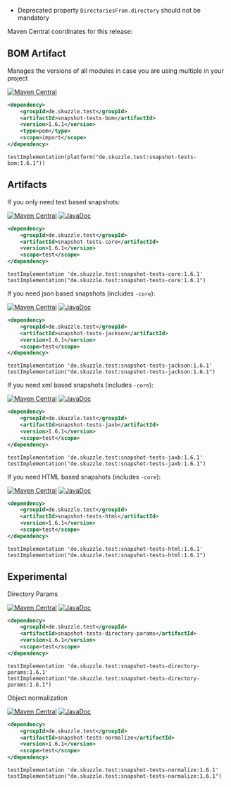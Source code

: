 * Deprecated property `DirectoriesFrom.directory` should not be mandatory


Maven Central coordinates for this release:

## BOM Artifact
Manages the versions of all modules in case you are using multiple in your project

[![Maven Central](https://img.shields.io/static/v1?label=MavenCentral&message=1.6.1&color=blue)](https://search.maven.org/artifact/de.skuzzle.test/snapshot-tests-bom/1.6.1/jar)

```xml
<dependency>
    <groupId>de.skuzzle.test</groupId>
    <artifactId>snapshot-tests-bom</artifactId>
    <version>1.6.1</version>
    <type>pom</type>
    <scope>import</scope>
</dependency>
```

```
testImplementation(platform("de.skuzzle.test:snapshot-tests-bom:1.6.1"))
```

## Artifacts
If you only need text based snapshots:

[![Maven Central](https://img.shields.io/static/v1?label=MavenCentral&message=1.6.1&color=blue)](https://search.maven.org/artifact/de.skuzzle.test/snapshot-tests-core/1.6.1/jar) [![JavaDoc](https://img.shields.io/static/v1?label=JavaDoc&message=1.6.1&color=orange)](http://www.javadoc.io/doc/de.skuzzle.test/snapshot-tests-core/1.6.1)

```xml
<dependency>
    <groupId>de.skuzzle.test</groupId>
    <artifactId>snapshot-tests-core</artifactId>
    <version>1.6.1</version>
    <scope>test</scope>
</dependency>
```

```
testImplementation 'de.skuzzle.test:snapshot-tests-core:1.6.1'
testImplementation("de.skuzzle.test:snapshot-tests-core:1.6.1")
```

If you need json based snapshots (includes `-core`):

[![Maven Central](https://img.shields.io/static/v1?label=MavenCentral&message=1.6.1&color=blue)](https://search.maven.org/artifact/de.skuzzle.test/snapshot-tests-jackson/1.6.1/jar) [![JavaDoc](https://img.shields.io/static/v1?label=JavaDoc&message=1.6.1&color=orange)](http://www.javadoc.io/doc/de.skuzzle.test/snapshot-tests-jackson/1.6.1)

```xml
<dependency>
    <groupId>de.skuzzle.test</groupId>
    <artifactId>snapshot-tests-jackson</artifactId>
    <version>1.6.1</version>
    <scope>test</scope>
</dependency>
```

```
testImplementation 'de.skuzzle.test:snapshot-tests-jackson:1.6.1'
testImplementation("de.skuzzle.test:snapshot-tests-jackson:1.6.1")
```

If you need xml based snapshots (includes `-core`):

[![Maven Central](https://img.shields.io/static/v1?label=MavenCentral&message=1.6.1&color=blue)](https://search.maven.org/artifact/de.skuzzle.test/snapshot-tests-jaxb/1.6.1/jar) [![JavaDoc](https://img.shields.io/static/v1?label=JavaDoc&message=1.6.1&color=orange)](http://www.javadoc.io/doc/de.skuzzle.test/snapshot-tests-jaxb/1.6.1)

```xml
<dependency>
    <groupId>de.skuzzle.test</groupId>
    <artifactId>snapshot-tests-jaxb</artifactId>
    <version>1.6.1</version>
    <scope>test</scope>
</dependency>
```

```
testImplementation 'de.skuzzle.test:snapshot-tests-jaxb:1.6.1'
testImplementation("de.skuzzle.test:snapshot-tests-jaxb:1.6.1")
```

If you need HTML based snapshots (includes `-core`):

[![Maven Central](https://img.shields.io/static/v1?label=MavenCentral&message=1.6.1&color=blue)](https://search.maven.org/artifact/de.skuzzle.test/snapshot-tests-html/1.6.1/jar) [![JavaDoc](https://img.shields.io/static/v1?label=JavaDoc&message=1.6.1&color=orange)](http://www.javadoc.io/doc/de.skuzzle.test/snapshot-tests-html/1.6.1)

```xml
<dependency>
    <groupId>de.skuzzle.test</groupId>
    <artifactId>snapshot-tests-html</artifactId>
    <version>1.6.1</version>
    <scope>test</scope>
</dependency>
```

```
testImplementation 'de.skuzzle.test:snapshot-tests-html:1.6.1'
testImplementation("de.skuzzle.test:snapshot-tests-html:1.6.1")
```

## Experimental
Directory Params

[![Maven Central](https://img.shields.io/static/v1?label=MavenCentral&message=1.6.1&color=blue)](https://search.maven.org/artifact/de.skuzzle.test/snapshot-tests-directory-params/1.6.1/jar) [![JavaDoc](https://img.shields.io/static/v1?label=JavaDoc&message=1.6.1&color=orange)](http://www.javadoc.io/doc/de.skuzzle.test/snapshot-tests-directory-params/1.6.1)

```xml
<dependency>
    <groupId>de.skuzzle.test</groupId>
    <artifactId>snapshot-tests-directory-params</artifactId>
    <version>1.6.1</version>
    <scope>test</scope>
</dependency>
```

```
testImplementation 'de.skuzzle.test:snapshot-tests-directory-params:1.6.1'
testImplementation("de.skuzzle.test:snapshot-tests-directory-params:1.6.1")
```

Object normalization

[![Maven Central](https://img.shields.io/static/v1?label=MavenCentral&message=1.6.1&color=blue)](https://search.maven.org/artifact/de.skuzzle.test/snapshot-tests-normalize/1.6.1/jar) [![JavaDoc](https://img.shields.io/static/v1?label=JavaDoc&message=1.6.1&color=orange)](http://www.javadoc.io/doc/de.skuzzle.test/snapshot-tests-normalize/1.6.1)

```xml
<dependency>
    <groupId>de.skuzzle.test</groupId>
    <artifactId>snapshot-tests-normalize</artifactId>
    <version>1.6.1</version>
    <scope>test</scope>
</dependency>
```

```
testImplementation 'de.skuzzle.test:snapshot-tests-normalize:1.6.1'
testImplementation("de.skuzzle.test:snapshot-tests-normalize:1.6.1")
```